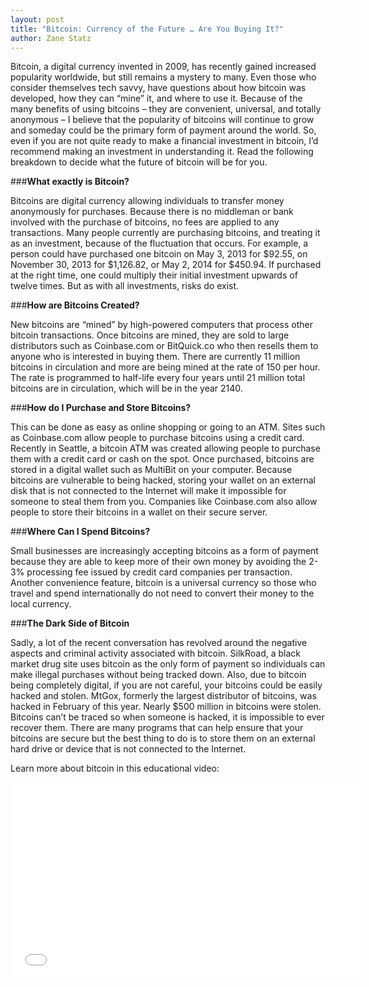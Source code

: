 ```yaml
---
layout: post
title: "Bitcoin: Currency of the Future … Are You Buying It?"
author: Zane Statz
---
```


Bitcoin, a digital currency invented in 2009, has recently gained increased popularity worldwide, but still remains a mystery to many. Even those who consider themselves tech savvy, have questions about how bitcoin was developed, how they can “mine” it, and where to use it. Because of the many benefits of using bitcoins – they are convenient, universal, and totally anonymous – I believe that the popularity of bitcoins will continue to grow and someday could be the primary form of payment around the world. So, even if you are not quite ready to make a financial investment in bitcoin, I’d recommend making an investment in understanding it. Read the following breakdown to decide what the future of bitcoin will be for you.

###**What exactly is Bitcoin?**

Bitcoins are digital currency allowing individuals to transfer money anonymously for purchases. Because there is no middleman or bank involved with the purchase of bitcoins, no fees are applied to any transactions. Many people currently are purchasing bitcoins, and treating it as an investment, because of the fluctuation that occurs. For example, a person could have purchased one bitcoin on May 3, 2013 for $92.55, on November 30, 2013 for $1,126.82, or May 2, 2014 for $450.94. If purchased at the right time, one could multiply their initial investment upwards of twelve times. But as with all investments, risks do exist.

###**How are Bitcoins Created?**

New bitcoins are “mined” by high-powered computers that process other bitcoin transactions. Once bitcoins are mined, they are sold to large distributors such as Coinbase.com or BitQuick.co who then resells them to anyone who is interested in buying them. There are currently 11 million bitcoins in circulation and more are being mined at the rate of 150 per hour. The rate is programmed to half-life every four years until 21 million total bitcoins are in circulation, which will be in the year 2140.

###**How do I Purchase and Store Bitcoins?**

This can be done as easy as online shopping or going to an ATM. Sites such as Coinbase.com allow people to purchase bitcoins using a credit card. Recently in Seattle, a bitcoin ATM was created allowing people to purchase them with a credit card or cash on the spot. Once purchased, bitcoins are stored in a digital wallet such as MultiBit on your computer. Because bitcoins are vulnerable to being hacked, storing your wallet on an external disk that is not connected to the Internet will make it impossible for someone to steal them from you. Companies like Coinbase.com also allow people to store their bitcoins in a wallet on their secure server.

###**Where Can I Spend Bitcoins?**

Small businesses are increasingly accepting bitcoins as a form of payment because they are able to keep more of their own money by avoiding the 2-3% processing fee issued by credit card companies per transaction. Another convenience feature, bitcoin is a universal currency so those who travel and spend internationally do not need to convert their money to the local currency.

###**The Dark Side of Bitcoin**

Sadly, a lot of the recent conversation has revolved around the negative aspects and criminal activity associated with bitcoin. SilkRoad, a black market drug site uses bitcoin as the only form of payment so individuals can make illegal purchases without being tracked down. Also, due to bitcoin being completely digital, if you are not careful, your bitcoins could be easily hacked and stolen. MtGox, formerly the largest distributor of bitcoins, was hacked in February of this year. Nearly $500 million in bitcoins were stolen. Bitcoins can’t be traced so when someone is hacked, it is impossible to ever recover them. There are many programs that can help ensure that your bitcoins are secure but the best thing to do is to store them on an external hard drive or device that is not connected to the Internet.

Learn more about bitcoin in this educational video:

<iframe width="560" height="315" src="//www.youtube.com/embed/Gc2en3nHxA4" frameborder="0" allowfullscreen></iframe>
